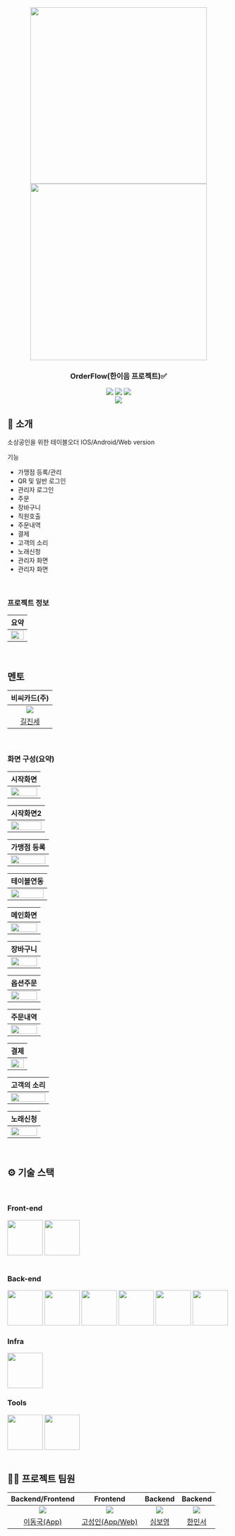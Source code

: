 <div align="center">

<!-- logo -->
<img src="https://user-images.githubusercontent.com/80824750/208554611-f8277015-12e8-48d2-b2cc-d09d67f03c02.png" width="400"/>
<img src="https://user-images.githubusercontent.com/80824750/208554558-490845c9-959a-4823-9003-350ec4d221bf.png" width="400"/>

### OrderFlow(한이음 프로젝트)✅

[<img src="https://img.shields.io/badge/-readme.md-important?style=flat&logo=google-chrome&logoColor=white" />]() [<img src="https://img.shields.io/badge/-tech blog-blue?style=flat&logo=google-chrome&logoColor=white" />]() [<img src="https://img.shields.io/badge/release-v0.0.0-yellow?style=flat&logo=google-chrome&logoColor=white" />]() 
<br/> [<img src="https://img.shields.io/badge/프로젝트 기간-2024.03.01~2024.10.01-green?style=flat&logo=&logoColor=white" />]()

</div> 

## 📝 소개
소상공인을 위한 테이블오더 IOS/Android/Web version

기능
- 가맹점 등록/관리
- QR 및 일반 로그인
- 관리자 로그인
- 주문
- 장바구니
- 직원호출
- 주문내역
- 결제
- 고객의 소리
- 노래신청
- 관리자 화면
- 관리자 화면

<br />

### 프로젝트 정보
|요약|
|:---:|
|<img src="https://github.com/24HF063orderflow/Image/blob/main/Main/%EC%9A%94%EC%95%BD%EB%B3%B8.png?raw=true" width="100%"/>|

<br />

## 멘토
|비씨카드(주)|
|:---:|
| ![](https://media.licdn.com/dms/image/v2/C5103AQEar9vcMFyBBg/profile-displayphoto-shrink_200_200/profile-displayphoto-shrink_200_200/0/1516841143489?e=1746057600&v=beta&t=_hO1AASwbQtMw8c0ShhGrJz5yZGE9s14ciGxlqeAVRs)|
|[길진세](https://www.linkedin.com/in/kiljinse/?originalSubdomain=kr)

<br />


### 화면 구성(요약)
|시작화면|
|:---:|
|<img src="https://github.com/24HF063orderflow/Image/blob/main/Main/%EC%8B%9C%EC%9E%91%ED%99%94%EB%A9%B4.png?raw=true" width="100%"/>|

|시작화면2|
|:---:|
|<img src="https://github.com/24HF063orderflow/Image/blob/main/Main/%EC%8B%9C%EC%9E%91%ED%99%94%EB%A9%B4(2).png?raw=true" width="100%"/>|

|가맹점 등록|
|:---:|
|<img src="https://github.com/24HF063orderflow/Image/blob/main/Main/%ED%9A%8C%EC%9B%90%EA%B0%80%EC%9E%85.jpg?raw=true" width="100%"/>|

|테이블연동|
|:---:|
|<img src="https://github.com/24HF063orderflow/Image/blob/main/Main/%ED%85%8C%EC%9D%B4%EB%B8%94%EC%97%B0%EB%8F%992.png?raw=true" width="100%"/>|

|메인화면|
|:---:|
|<img src="https://github.com/24HF063orderflow/Image/blob/main/Main/%EB%A9%94%EC%9D%B8%ED%99%94%EB%A9%B4.png?raw=true" width="100%"/>|

|장바구니|
|:---:|
|<img src="https://github.com/24HF063orderflow/Image/blob/main/Main/%EC%9E%A5%EB%B0%94%EA%B5%AC%EB%8B%88.png?raw=true" width="100%"/>|

|옵션주문|
|:---:|
|<img src="https://github.com/24HF063orderflow/Image/blob/main/Main/%EC%98%B5%EC%85%98%EC%A3%BC%EB%AC%B8.png?raw=true" width="100%"/>|

|주문내역|
|:---:|
|<img src="https://github.com/24HF063orderflow/Image/blob/main/Main/%EC%A3%BC%EB%AC%B8.png?raw=true" width="100%"/>|

|결제|
|:---:|
|<img src="https://github.com/24HF063orderflow/Image/blob/main/Main/%EC%84%A0%EB%B6%88%EA%B2%B0%EC%A0%9C.png?raw=true" width="100%"/>|

|고객의 소리|
|:---:|
|<img src="https://github.com/24HF063orderflow/Image/blob/main/Main/%EA%B3%A0%EA%B0%9D%EC%9D%98%EC%86%8C%EB%A6%AC.png?raw=true" width="100%"/>|

|노래신청|
|:---:|
|<img src="https://github.com/24HF063orderflow/Image/blob/main/Main/%EB%85%B8%EB%9E%98%EC%8B%A0%EC%B2%AD.png?raw=true" width="100%"/>|

<br />

## ⚙ 기술 스택
<br />

### Front-end
<div>
<img src="https://github.com/yewon-Noh/readme-template/blob/main/skills/React.png?raw=true" width="80">
  <img src="https://github.com/yewon-Noh/readme-template/blob/main/skills/ReactNative.png?raw=true" width="80">
</div>

<br />

### Back-end
<div>
<img src="https://github.com/yewon-Noh/readme-template/blob/main/skills/Java.png?raw=true" width="80">
<img src="https://github.com/yewon-Noh/readme-template/blob/main/skills/SpringBoot.png?raw=true" width="80">
<img src="https://github.com/yewon-Noh/readme-template/blob/main/skills/SpringDataJPA.png?raw=true" width="80">
<img src="https://github.com/yewon-Noh/readme-template/blob/main/skills/Mysql.png?raw=true" width="80">
<img src="https://github.com/yewon-Noh/readme-template/blob/main/skills/Swagger.png?raw=true" width="80">
  <img src="https://github.com/yewon-Noh/readme-template/blob/main/skills/SpringSecurity.png?raw=true" width="80">
</div>

### Infra
<div>
<img src="https://github.com/yewon-Noh/readme-template/blob/main/skills/AWSEC2.png?raw=true" width="80">
</div>

### Tools
<div>
<img src="https://github.com/yewon-Noh/readme-template/blob/main/skills/Github.png?raw=true" width="80">
<img src="https://github.com/yewon-Noh/readme-template/blob/main/skills/Notion.png?raw=true" width="80">
</div>

<br />

## 💁‍♂️ 프로젝트 팀원
|Backend/Frontend|Frontend|Backend|Backend|
|:---:|:---:|:---:|:---:|
| ![](https://avatars.githubusercontent.com/u/39736916?v=4)| ![](https://avatars.githubusercontent.com/u/60644352?v=4)| ![](https://avatars.githubusercontent.com/u/86972598?v=4)| ![](https://avatars.githubusercontent.com/u/73270553?v=4)
|[이동국(App)](https://github.com/leedongguk)|[고성인(App/Web)](https://github.com/rhtjddls123)|[심보영](https://github.com/qhdudedi)|[한민서](https://github.com/1Min-seo)
